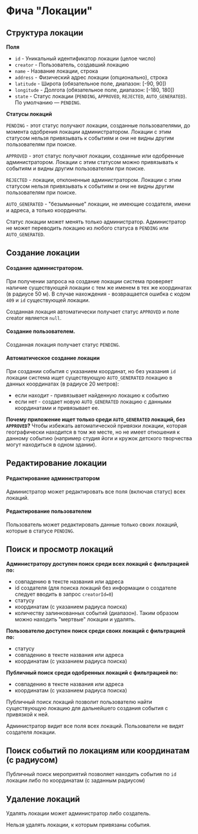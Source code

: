 # Фича "Локации"

## Структура локации

**Поля**

- `id` -	Уникальный идентификатор локации (целое число)
- `creator`	- Пользователь, создавший локацию
- `name` -	Название локации, строка
- `address` -	Физический адрес локации (опционально), строка
- `latitude`	- Широта (обязательное поле, диапазон: [-90, 90])
- `longitude`	- Долгота (обязательное поле, диапазон: [-180, 180])
- `state`	- Статус локации (`PENDING`, `APPROVED`, `REJECTED`, `AUTO_GENERATED`). По умолчанию — `PENDING`.

**Статусы локаций**

`PENDING` - этот статус получают локации, созданные пользователями, до момента одобрения локации администратором. Локации с этим статусом нельзя привязывать к событиям и они не видны другим пользователям при поиске.

`APPROVED` - этот статус получают локации, созданные или одобренные администратором. Локации с этим статусом можно привязывать к событиям и видны другим пользователям при поиске.

`REJECTED` - локации, отклоненные администратором. Локации с этим статусом нельзя привязывать к событиям и они не видны другим пользователям при поиске.

`AUTO_GENERATED` - "безымынные" локации, не имеющие создателя, имени и адреса, а только координаты.

Статус локации может менять только администратор.
Администратор не может переводить локацию из любого статуса в `PENDING` или `AUTO_GENERATED`.

## Создание локации

#### Создание администратором.
При получении запроса на создание локации система проверяет наличие существующей локации с тем же именем в тех же координатах (в радиусе 50 м). В случае нахождения - возвращается ошибка с кодом `409` и `id` существующей локации.

Созданная локация автоматически получает статус `APPROVED` и поле creator является `null`.

#### Создание пользователем.
Созданная локация получает статус `PENDING`.

#### Автоматическое создание локации
При создании события с указанием координат, но без указания `id` локации система ищет существующую `AUTO_GENERATED` локацию в данных координатах (в радиусе 20 метров):
- если находит - привязывает найденную локацию к событию
- если нет - создает новую `AUTO_GENERATED` локацию с данными координатами и привязывает ее.

**Почему приложение ищет только среди `AUTO_GENERATED` локаций, без `APPROVED`?** Чтобы избежать автоматической привязки локации, которая географически находится в том же месте, но не имеет отношения к данному событию (например студия йоги и кружок детского творчества могут находиться в одном здании).


## Редактирование локации

#### Редактирование администратором

Администратор может редактировать все поля (включая статус) всех локаций.

#### Редактирование пользователем

Пользователь может редактировать данные только своих локаций, которые в статусе `PENDING`.

## Поиск и просмотр локаций

**Администратору доступен поиск среди всех локаций с фильтрацией по:**

- совпадению в тексте названия или адреса
- id создателя (для поиска локаций без информации о создателе следует вводить в запрос `creatorId=0`)
- статусу
- координатам (с указанием радиуса поиска)
- количеству залинкованных событий (диапазон). Таким образом можно находить "мертвые" локации и удалять.

**Пользователю доступен поиск среди своих локаций с фильтрацией по:**

- статусу
- совпадению в тексте названия или адреса
- координатам (с указанием радиуса поиска)

**Публичный поиск среди одобренных локаций с фильтрацией по:**

- совпадению в тексте названия или адреса
- координатам (с указанием радиуса поиска)

Публичный поиск локаций позволит пользователю найти существующую локацию для дальнейшего создания события с привязкой к ней.

Администратор видит все поля всех локаций.
Пользователи не видят создателя локации.

## Поиск событий по локациям или координатам (с радиусом)

Публичный поиск мероприятий позволяет находить события по `id` локации либо по координатам (с заданным радиусом)

## Удаление локаций

Удалять локации может администратор либо создатель.

Нельзя удалять локации, к которым привязаны события.
